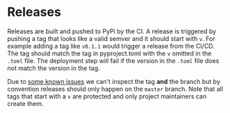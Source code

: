# Releases

Releases are built and pushed to PyPi by the CI. A release is triggered by pushing a tag that looks like a valid semver
and it should start with `v`. For example adding a tag like `v0.1.1` would trigger a release from the CI/CD. The tag
should match the tag in pyproject.toml with the `v` omitted in the `.toml` file. The deployment step will fail if the
version in the `.toml` file does not match the version in the tag.

Due to [some known issues](https://gitlab.com/gitlab-org/gitlab-foss/-/issues/27818) we can't inspect the tag **and**
the branch but by convention releases should only happen on the `master` branch. Note that all tags that start with a
`v` are protected and only project maintainers can create them.
